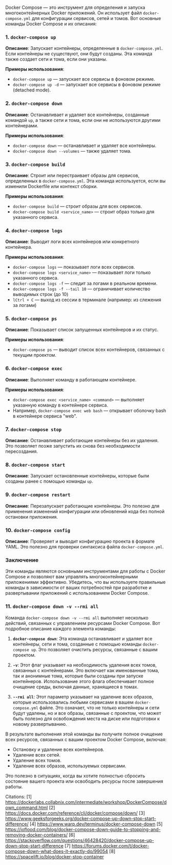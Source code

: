 Docker Compose — это инструмент для определения и запуска многоконтейнерных Docker приложений. Он использует файл `docker-compose.yml` для конфигурации сервисов, сетей и томов. Вот основные команды Docker Compose и их описания:

### 1. `docker-compose up`

**Описание**: Запускает контейнеры, определенные в `docker-compose.yml`. Если контейнеры не существуют, они будут созданы. Эта команда также создает сети и тома, если они указаны.

**Примеры использования**:
- `docker-compose up` — запускает все сервисы в фоновом режиме.
- `docker-compose up -d` — запускает все сервисы в фоновом режиме (detached mode).

### 2. `docker-compose down`

**Описание**: Останавливает и удаляет все контейнеры, созданные командой `up`, а также сети и тома, если они не используются другими контейнерами.

**Примеры использования**:
- `docker-compose down` — останавливает и удаляет все контейнеры.
- `docker-compose down --volumes` — также удаляет тома.

### 3. `docker-compose build`

**Описание**: Строит или перестраивает образы для сервисов, определенных в `docker-compose.yml`. Эта команда используется, если вы изменили Dockerfile или контекст сборки.

**Примеры использования**:
- `docker-compose build` — строит образы для всех сервисов.
- `docker-compose build <service_name>` — строит образ только для указанного сервиса.

### 4. `docker-compose logs`

**Описание**: Выводит логи всех контейнеров или конкретного контейнера.

**Примеры использования**:
- `docker-compose logs` — показывает логи всех сервисов.
- `docker-compose logs <service_name>` — показывает логи только указанного сервиса.
- `docker-compose logs -f` — следит за логами в реальном времени.
- `docker-compose logs -f --tail 10` — ограничивает количество выводимых строк (до 10)
- `lCtrl + C` — выход из сессии в терминале (например: из слежения за логами)

### 5. `docker-compose ps`

**Описание**: Показывает список запущенных контейнеров и их статус.

**Примеры использования**:
- `docker-compose ps` — выводит список всех контейнеров, связанных с текущим проектом.

### 6. `docker-compose exec`

**Описание**: Выполняет команду в работающем контейнере.

**Примеры использования**:
- `docker-compose exec <service_name> <command>` — выполняет указанную команду в контейнере сервиса.
- Например, `docker-compose exec web bash` — открывает оболочку bash в контейнере сервиса "web".

### 7. `docker-compose stop`

**Описание**: Останавливает работающие контейнеры без их удаления. Это позволяет позже запустить их снова без необходимости пересоздания.

### 8. `docker-compose start`

**Описание**: Запускает остановленные контейнеры, которые были созданы ранее с помощью команды `up`.

### 9. `docker-compose restart`

**Описание**: Перезапускает работающие контейнеры. Это полезно для применения изменений конфигурации или обновлений кода без полной остановки приложения.

### 10. `docker-compose config`

**Описание**: Проверяет и выводит конфигурацию проекта в формате YAML. Это полезно для проверки синтаксиса файла `docker-compose.yml`.

### Заключение

Эти команды являются основными инструментами для работы с Docker Compose и позволяют вам управлять многоконтейнерными приложениями эффективно. Убедитесь, что вы используете правильные команды в зависимости от ваших потребностей при разработке и развертывании приложений с использованием Docker Compose.

### 11. `docker-compose down -v --rmi all`
Команда `docker-compose down -v --rmi all` выполняет несколько действий, связанных с управлением ресурсами Docker Compose. Вот подробное описание каждого элемента команды:

1. **`docker-compose down`**: Эта команда останавливает и удаляет все контейнеры, сети и тома, созданные с помощью команды `docker-compose up`. Это позволяет очистить ресурсы, связанные с вашим проектом.

2. **`-v`**: Этот флаг указывает на необходимость удаления всех томов, связанных с контейнерами. Это включает как именованные тома, так и анонимные тома, которые были созданы при запуске контейнеров. Использование этого флага обеспечивает полное очищение среды, включая данные, хранящиеся в томах.

3. **`--rmi all`**: Этот параметр указывает на удаление всех образов, которые использовались любыми сервисами в вашем `docker-compose.yml` файле. Это означает, что не только контейнеры и сети будут удалены, но и все образы, связанные с проектом, что может быть полезно для освобождения места на диске или подготовки к новому развертыванию.

В результате выполнения этой команды вы получите полное очищение всех ресурсов, связанных с вашим проектом Docker Compose, включая:
- Остановку и удаление всех контейнеров.
- Удаление всех сетей.
- Удаление всех томов.
- Удаление всех образов, используемых сервисами.

Это полезно в ситуациях, когда вы хотите полностью сбросить состояние вашего проекта или освободить ресурсы после завершения работы.

Citations:
[1] https://dockerlabs.collabnix.com/intermediate/workshop/DockerCompose/down_command.html
[2] https://docs.docker.com/reference/cli/docker/compose/down/
[3] https://www.geeksforgeeks.org/docker-compose-up-down-stop-start-difference/
[4] https://www.warp.dev/terminus/docker-compose-down
[5] https://ioflood.com/blog/docker-compose-down-guide-to-stopping-and-removing-docker-containers/
[6] https://stackoverflow.com/questions/46428420/docker-compose-up-down-stop-start-difference
[7] https://forums.docker.com/t/docker-compose-down-what-does-it-exactly-do/99054
[8] https://spacelift.io/blog/docker-stop-container